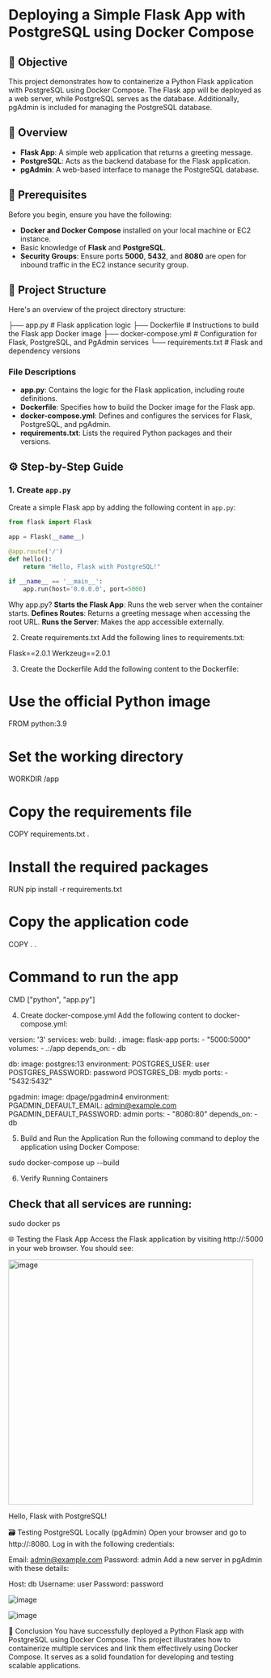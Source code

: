 # Deploying a Simple Flask App with PostgreSQL using Docker Compose

## 🚀 Objective

This project demonstrates how to containerize a Python Flask application with PostgreSQL using Docker Compose. The Flask app will be deployed as a web server, while PostgreSQL serves as the database. Additionally, pgAdmin is included for managing the PostgreSQL database.

## 🧰 Overview

- **Flask App**: A simple web application that returns a greeting message.
- **PostgreSQL**: Acts as the backend database for the Flask application.
- **pgAdmin**: A web-based interface to manage the PostgreSQL database.

## 🧩 Prerequisites

Before you begin, ensure you have the following:

- **Docker and Docker Compose** installed on your local machine or EC2 instance.
- Basic knowledge of **Flask** and **PostgreSQL**.
- **Security Groups**: Ensure ports **5000**, **5432**, and **8080** are open for inbound traffic in the EC2 instance security group.

## 📁 Project Structure

Here's an overview of the project directory structure:

├── app.py # Flask application logic ├── Dockerfile # Instructions to build the Flask app Docker image ├── docker-compose.yml # Configuration for Flask, PostgreSQL, and PgAdmin services └── requirements.txt # Flask and dependency versions

### File Descriptions

- **app.py**: Contains the logic for the Flask application, including route definitions.
- **Dockerfile**: Specifies how to build the Docker image for the Flask app.
- **docker-compose.yml**: Defines and configures the services for Flask, PostgreSQL, and pgAdmin.
- **requirements.txt**: Lists the required Python packages and their versions.

## ⚙️ Step-by-Step Guide

### 1. Create `app.py`

Create a simple Flask app by adding the following content in `app.py`:

```python
from flask import Flask

app = Flask(__name__)

@app.route('/')
def hello():
    return "Hello, Flask with PostgreSQL!"

if __name__ == '__main__':
    app.run(host='0.0.0.0', port=5000)
``` 

Why app.py?
**Starts the Flask App**: Runs the web server when the container starts.
**Defines Routes**: Returns a greeting message when accessing the root URL.
**Runs the Server**: Makes the app accessible externally.

2. Create requirements.txt
Add the following lines to requirements.txt:

Flask==2.0.1
Werkzeug==2.0.1

3. Create the Dockerfile
Add the following content to the Dockerfile:

# Use the official Python image
FROM python:3.9

# Set the working directory
WORKDIR /app

# Copy the requirements file
COPY requirements.txt .

# Install the required packages
RUN pip install -r requirements.txt

# Copy the application code
COPY . .

# Command to run the app
CMD ["python", "app.py"]

4. Create docker-compose.yml
Add the following content to docker-compose.yml:

version: '3'
services:
  web:
    build: .
    image: flask-app
    ports:
      - "5000:5000"
    volumes:
      - .:/app
    depends_on:
      - db

  db:
    image: postgres:13
    environment:
      POSTGRES_USER: user
      POSTGRES_PASSWORD: password
      POSTGRES_DB: mydb
    ports:
      - "5432:5432"

  pgadmin:
    image: dpage/pgadmin4
    environment:
      PGADMIN_DEFAULT_EMAIL: admin@example.com
      PGADMIN_DEFAULT_PASSWORD: admin
    ports:
      - "8080:80"
    depends_on:
      - db

5. Build and Run the Application
Run the following command to deploy the application using Docker Compose:

sudo docker-compose up --build

6. Verify Running Containers

## Check that all services are running:

sudo docker ps

🌐 Testing the Flask App
Access the Flask application by visiting http://<EC2-Public-IP>:5000 in your web browser. You should see:

<img width="484" alt="image" src="https://github.com/user-attachments/assets/9f7eb4ec-4adb-4953-9bf3-fb815d17d54f">

Hello, Flask with PostgreSQL!

🗃️ Testing PostgreSQL Locally (pgAdmin)
Open your browser and go to http://<your-ec2-public-ip>:8080. Log in with the following credentials:

Email: admin@example.com
Password: admin
Add a new server in pgAdmin with these details:

Host: db
Username: user
Password: password

![image](https://github.com/user-attachments/assets/0e4da53a-8178-418a-a923-ad8bb14e2a54)


![image](https://github.com/user-attachments/assets/ca551e62-d635-4767-ad34-3fa00564260e)


 🎯 Conclusion
You have successfully deployed a Python Flask app with PostgreSQL using Docker Compose. This project illustrates how to containerize multiple services and link them effectively using Docker Compose. It serves as a solid foundation for developing and testing scalable applications.




